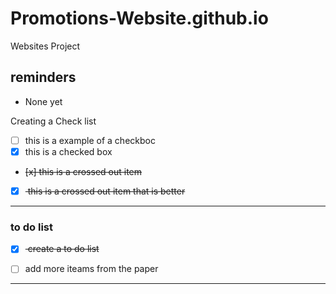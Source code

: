 # Promotions-Website.github.io
Websites Project 

## reminders 
- None yet

Creating a Check list 
- [ ] this is a example of a checkboc
- [x] this is a checked box
- <del> [x] this is a crossed out item </del>
- [x] <del> this is a crossed out item that is better </del>

---



### to do list
- [x] <del> create a to do list </del>
- [ ] add more iteams from the paper


---

